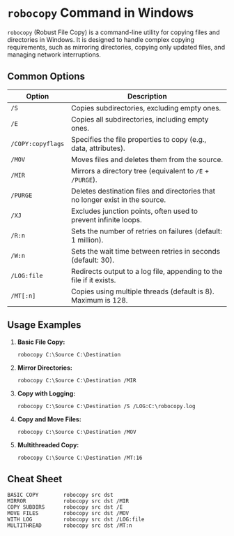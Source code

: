 # `robocopy` Command in Windows

`robocopy` (Robust File Copy) is a command-line utility for copying files and directories in Windows. It is designed to handle complex copying requirements, such as mirroring directories, copying only updated files, and managing network interruptions.

## Common Options

| Option       | Description                                                |
|--------------|------------------------------------------------------------|
| `/S`         | Copies subdirectories, excluding empty ones.               |
| `/E`         | Copies all subdirectories, including empty ones.           |
| `/COPY:copyflags` | Specifies the file properties to copy (e.g., data, attributes). |
| `/MOV`       | Moves files and deletes them from the source.              |
| `/MIR`       | Mirrors a directory tree (equivalent to `/E` + `/PURGE`).  |
| `/PURGE`     | Deletes destination files and directories that no longer exist in the source. |
| `/XJ`        | Excludes junction points, often used to prevent infinite loops. |
| `/R:n`       | Sets the number of retries on failures (default: 1 million).|
| `/W:n`       | Sets the wait time between retries in seconds (default: 30).|
| `/LOG:file`  | Redirects output to a log file, appending to the file if it exists. |
| `/MT[:n]`    | Copies using multiple threads (default is 8). Maximum is 128. |

## Usage Examples

1. **Basic File Copy:**

   ```shell
   robocopy C:\Source C:\Destination
   ```

2. **Mirror Directories:**

   ```shell
   robocopy C:\Source C:\Destination /MIR
   ```

3. **Copy with Logging:**

   ```shell
   robocopy C:\Source C:\Destination /S /LOG:C:\robocopy.log
   ```

4. **Copy and Move Files:**

   ```shell
   robocopy C:\Source C:\Destination /MOV
   ```

5. **Multithreaded Copy:**

   ```shell
   robocopy C:\Source C:\Destination /MT:16
   ```

## Cheat Sheet

```plaintext
BASIC COPY        robocopy src dst
MIRROR            robocopy src dst /MIR
COPY SUBDIRS      robocopy src dst /E
MOVE FILES        robocopy src dst /MOV
WITH LOG          robocopy src dst /LOG:file
MULTITHREAD       robocopy src dst /MT:n
```
